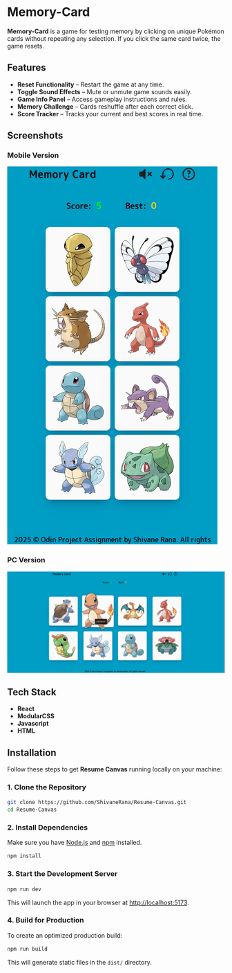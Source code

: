 # Memory-Card

**Memory-Card** is a game for testing memory by clicking on unique Pokémon cards without repeating any selection. If you click the same card twice, the game resets.

## Features

- **Reset Functionality** – Restart the game at any time.
- **Toggle Sound Effects** – Mute or unmute game sounds easily.
- **Game Info Panel** – Access gameplay instructions and rules.
- **Memory Challenge** – Cards reshuffle after each correct click.
- **Score Tracker** – Tracks your current and best scores in real time.

## Screenshots

### Mobile Version

![Mobile Version](./src/assets/images/mobile.png)

### PC Version

![PC Version](./src/assets/images/pc.png)

## Tech Stack

- **React**
- **ModularCSS**
- **Javascript**
- **HTML**

## 

## Installation

Follow these steps to get **Resume Canvas** running locally on your machine:

### 1. Clone the Repository

```bash
git clone https://github.com/ShivaneRana/Resume-Canvas.git
cd Resume-Canvas
```

### 2. Install Dependencies

Make sure you have [Node.js](https://nodejs.org/) and [npm](https://www.npmjs.com/) installed.

```bash
npm install
```

### 3. Start the Development Server

```bash
npm run dev 
```

This will launch the app in your browser at [http://localhost:5173](http://localhost:5173).

### 4. Build for Production

To create an optimized production build:

```bash
npm run build
```

This will generate static files in the `dist/` directory.
